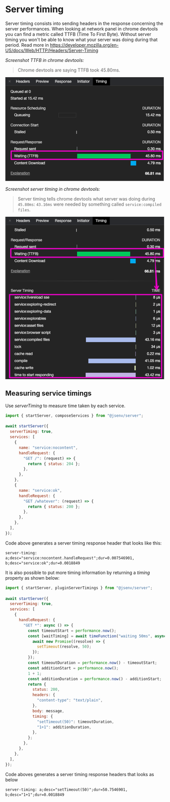 # Server timing

Server timing consists into sending headers in the response concerning the server performances. When looking at network panel in chrome devtools you can find a metric called TTFB (Time To First Byte). Without server timing you won't be able to know what your server was doing during that period. Read more in https://developer.mozilla.org/en-US/docs/Web/HTTP/Headers/Server-Timing

_Screenshot TTFB in chrome devtools:_

> Chrome devtools are saying TTFB took 45.80ms.

![screenshot of chrome devtools TTFB](./screenshots/devtools_TTFB.png)

_Screenshot server timing in chrome devtools:_

> Server timing tells chrome devtools what server was doing during `45.80ms`: `43.16ms` were needed by something called `service:compiled files`.

![screenshot of chrome devtools server timing](./screenshots/devtools_server_timing.png)

## Measuring service timings

Use _serverTiming_ to measure time taken by each service.

```js
import { startServer, composeServices } from "@jsenv/server";

await startServer({
  serverTiming: true,
  services: [
    {
      name: "service:nocontent",
      handleRequest: {
        "GET /": (request) => {
          return { status: 204 };
        },
      },
    },
    {
      name: "service:ok",
      handleRequest: {
        "GET /whatever": (request) => {
          return { status: 200 };
        },
      },
    },
  ],
});
```

Code above generates a server timing response header that looks like this:

```console
server-timing: a;desc="service:nocontent.handleRequest";dur=0.007546901, b;desc="service:ok";dur=0.0018849
```

It is also possible to put more timing information by returning a _timing_ property as shown below:

```js
import { startServer, pluginServerTimings } from "@jsenv/server";

await startServer({
  serverTiming: true,
  services: [
    {
      handleRequest: {
        "GET *": async () => {
          const timeoutStart = performance.now();
          const [waitTiming] = await timeFunction("waiting 50ms", async () => {
            await new Promise((resolve) => {
              setTimeout(resolve, 50);
            });
          });
          const timeoutDuration = performance.now() - timeoutStart;
          const additionStart = performance.now();
          1 + 1;
          const additionDuration = performance.now() - additionStart;
          return {
            status: 200,
            headers: {
              "content-type": "text/plain",
            },
            body: message,
            timing: {
              "setTimeout(50)": timeoutDuration,
              "1+1": additionDuration,
            },
          };
        },
      },
    },
  ],
});
```

Code aboves generates a server timing response headers that looks as below

```console
server-timing: a;desc="setTimeout(50)";dur=50.7546901, b;desc="1+1";dur=0.0018849
```

